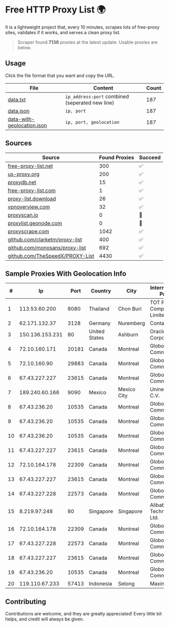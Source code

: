
# Free HTTP Proxy List 🌍

It is a lightweight project that, every 10 minutes, scrapes lots of free-proxy sites, validates if it works, and serves a clean proxy list.


> Scraper found **7138** proxies at the latest update. Usable proxies are below.

## Usage

Click the file format that you want and copy the URL.


|File|Content|Count|
|----|-------|-----|
|[data.txt](https://raw.githubusercontent.com/themiralay/Proxy-List-World/master/data.txt)|`ip_address:port` combined (seperated new line)|187|
|[data.json](https://raw.githubusercontent.com/themiralay/Proxy-List-World/master/data.json)|`ip, port`|187|
|[data-with-geolocation.json](https://raw.githubusercontent.com/themiralay/Proxy-List-World/master/data-with-geolocation.json)|`ip, port, geolocation`|187|

## Sources

|Source|Found Proxies|Succeed|
|------|-------------|-------|
|[free-proxy-list.net](https://free-proxy-list.net)|300|✅|
|[us-proxy.org](https://www.us-proxy.org)|200|✅|
|[proxydb.net](http://proxydb.net)|15|✅|
|[free-proxy-list.com](https://free-proxy-list.com/?page=&port=&type%5B%5D=http&type%5B%5D=https&up_time=0&search=Search)|1|✅|
|[proxy-list.download](https://www.proxy-list.download/HTTP)|26|✅|
|[vpnoverview.com](https://vpnoverview.com/privacy/anonymous-browsing/free-proxy-servers)|32|✅|
|[proxyscan.io](https://www.proxyscan.io)|0|🚫|
|[proxylist.geonode.com](https://proxylist.geonode.com/api/proxy-list?limit=300&page=1&sort_by=lastChecked&sort_type=desc&protocols=http,https)|0|🚫|
|[proxyscrape.com](https://api.proxyscrape.com/v2/?request=displayproxies&protocol=http&timeout=10000&country=all&ssl=all&anonymity=all)|1042|✅|
|[github.com/clarketm/proxy-list](https://raw.githubusercontent.com/clarketm/proxy-list/master/proxy-list-raw.txt)|400|✅|
|[github.com/monosans/proxy-list](https://raw.githubusercontent.com/monosans/proxy-list/main/proxies/http.txt)|692|✅|
|[github.com/TheSpeedX/PROXY-List](https://raw.githubusercontent.com/TheSpeedX/PROXY-List/master/http.txt)|4430|✅|


## Sample Proxies With Geolocation Info

|#|Ip|Port|Country|City|Internet Service Provider|
|-|--|----|-------|----|-------------------------|
|1|113.53.60.200|8080|Thailand|Chon Buri|TOT Public Company Limited|
|2|62.171.132.37|3128|Germany|Nuremberg|Contabo GmbH|
|3|150.136.153.231|80|United States|Ashburn|Oracle Corporation|
|4|72.10.160.171|20181|Canada|Montreal|GloboTech Communications|
|5|72.10.160.90|29883|Canada|Montreal|GloboTech Communications|
|6|67.43.227.227|23615|Canada|Montreal|GloboTech Communications|
|7|189.240.60.166|9090|Mexico|Mexico City|Uninet S.A. de C.V.|
|8|67.43.236.20|10535|Canada|Montreal|GloboTech Communications|
|9|67.43.236.20|10535|Canada|Montreal|GloboTech Communications|
|10|67.43.236.20|10535|Canada|Montreal|GloboTech Communications|
|11|67.43.227.227|23615|Canada|Montreal|GloboTech Communications|
|12|72.10.164.178|22309|Canada|Montreal|GloboTech Communications|
|13|67.43.227.227|23615|Canada|Montreal|GloboTech Communications|
|14|67.43.227.228|22573|Canada|Montreal|GloboTech Communications|
|15|8.219.97.248|80|Singapore|Singapore|Alibaba (US) Technology Co., Ltd.|
|16|72.10.164.178|22309|Canada|Montreal|GloboTech Communications|
|17|67.43.227.228|22573|Canada|Montreal|GloboTech Communications|
|18|67.43.227.227|23615|Canada|Montreal|GloboTech Communications|
|19|67.43.236.20|10535|Canada|Montreal|GloboTech Communications|
|20|119.110.67.233|57413|Indonesia|Selong|Maxindo|



## Contributing

Contributions are welcome, and they are greatly appreciated! Every
little bit helps, and credit will always be given.

